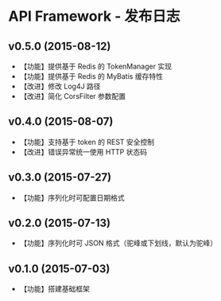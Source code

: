 # API Framework - 发布日志

## v0.5.0 (2015-08-12)

- 【功能】提供基于 Redis 的 TokenManager 实现
- 【功能】提供基于 Redis 的 MyBatis 缓存特性
- 【改进】修改 Log4J 路径
- 【改进】简化 CorsFilter 参数配置

## v0.4.0 (2015-08-07)

- 【功能】支持基于 token 的 REST 安全控制
- 【改进】错误异常统一使用 HTTP 状态码

## v0.3.0 (2015-07-27)

- 【功能】序列化时可配置日期格式

## v0.2.0 (2015-07-13)

- 【功能】序列化时可 JSON 格式（驼峰或下划线，默认为驼峰）

## v0.1.0 (2015-07-03)

- 【功能】搭建基础框架

